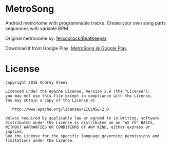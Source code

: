 # MetroSong

Android metronome with programmable tracks. Create your own song parts sequences with variable BPM.

Original metronome by: [felixdollack/BeatKeeper](https://github.com/felixdollack/BeatKeeper)

Download it from Google Play: [MetroSong @ Google Play](https://play.google.com/store/apps/details?id=com.andreyaleev.metrosong)

License
=======

    Copyright 2016 Andrey Aleev

    Licensed under the Apache License, Version 2.0 (the "License");
    you may not use this file except in compliance with the License.
    You may obtain a copy of the License at

       http://www.apache.org/licenses/LICENSE-2.0

    Unless required by applicable law or agreed to in writing, software
    distributed under the License is distributed on an "AS IS" BASIS,
    WITHOUT WARRANTIES OR CONDITIONS OF ANY KIND, either express or implied.
    See the License for the specific language governing permissions and
    limitations under the License.